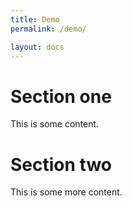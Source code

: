 ```yaml
---
title: Demo
permalink: /demo/

layout: docs
---
```


# Section one

This is some content.

# Section two

This is some more content.
